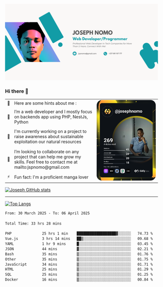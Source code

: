 ![Banner of my profile!](/Joseph_NOMO_NEW.png "Banner")

### Hi there 👋

<!--- | --  | 👋  | Here are some hints about me :                                                                                                 | <td rowspan=6><img src="/devcard.svg" width="400" alt="Joseph NOMO's Dev Card"/></td> |
| --- | --- | ------------------------------------------------------------------------------------------------------------------------------ | ------------------------------------------------------------------------------------- |
| --  | 🔭  | I’m a web developer and I mostly focus on backends app using PHP, NestJs, Python                                               |
| --  | 🦁  | I'm currently working on a project to raise awareness about sustainable exploitation our natural resources                     |
| --  | 👯  | I’m looking to collaborate on any project that can help me grow my skills. Feel free to contact me at mailto:jspnomo@gmail.com |
| --  | ⚡  | Fun fact: I'm a proficient manga lover                                                                                         |
--->

<table>
    <tr>
        <td width="1%">👋</td>
        <td width="55%">Here are some hints about me :</td>
        <td rowspan=6 width="44%"><img src="/devcard.svg" width="400" alt="Joseph NOMO's Dev Card"/></td>
    </tr>
    <tr>
        <td>🔭</td>
        <td>I’m a web developer and I mostly focus on backends app using PHP, NestJs, Python</td>
    </tr>
    <tr>
        <td>🦁</td>
        <td>I'm currently working on a project to raise awareness about sustainable exploitation our natural resources</td>
    </tr>
    <tr>
        <td>👯</td>
        <td>I’m looking to collaborate on any project that can help me grow my skills. Feel free to contact me at mailto:jspnomo@gmail.com</td>
    </tr>
    <tr>
        <td>⚡</td>
        <td>Fun fact: I'm a proficient manga lover</td>
    </tr>

</table>

[![Joseph GitHub stats](https://github-readme-stats-seven-sigma-53.vercel.app/api?username=Jspascal)](https://github.com/Jspascal/github-readme-stats)

---

[![Top Langs](https://github-readme-stats-seven-sigma-53.vercel.app/api/top-langs/?username=Jspascal&layout=compact)](https://github.com/Jspascal/github-readme-stats)

<!--START_SECTION:waka-->

```txt
From: 30 March 2025 - To: 06 April 2025

Total Time: 33 hrs 28 mins

PHP              25 hrs 1 min    ██████████████████▓░░░░░░   74.73 %
Vue.js           3 hrs 14 mins   ██▒░░░░░░░░░░░░░░░░░░░░░░   09.68 %
YAML             1 hr 9 mins     █░░░░░░░░░░░░░░░░░░░░░░░░   03.45 %
JSON             44 mins         ▓░░░░░░░░░░░░░░░░░░░░░░░░   02.21 %
Bash             35 mins         ▒░░░░░░░░░░░░░░░░░░░░░░░░   01.76 %
Other            35 mins         ▒░░░░░░░░░░░░░░░░░░░░░░░░   01.75 %
JavaScript       34 mins         ▒░░░░░░░░░░░░░░░░░░░░░░░░   01.71 %
HTML             25 mins         ▒░░░░░░░░░░░░░░░░░░░░░░░░   01.29 %
SQL              25 mins         ▒░░░░░░░░░░░░░░░░░░░░░░░░   01.25 %
Docker           16 mins         ▒░░░░░░░░░░░░░░░░░░░░░░░░   00.84 %
```

<!--END_SECTION:waka-->
